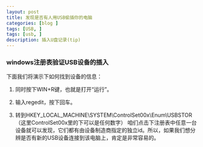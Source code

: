 ```yaml
---
layout: post
title: 发现是否有人用USB偷插你的电脑
categories: [blog ]
tags: [USB, ]
tags: [usb, ]
description: 插入U盘记录(tip)
---
```

### windows注册表验证USB设备的插入
下面我们将演示下如何找到设备的信息：

1. 同时按下WIN+R键，也就是打开“运行”。

2. 输入regedit，按下回车。

3. 转到HKEY_LOCAL_MACHINE\SYSTEM\ControlSet00x\Enum\USBSTOR（这里ControlSet00x里的下可以是任何数字）
咱们点击下注册表中任意一台设备就可以发现，它们都有由设备制造商指定的独立id。所以，如果我们想分辨是否有新的USB设备连接到该电脑上，肯定是非常容易的。